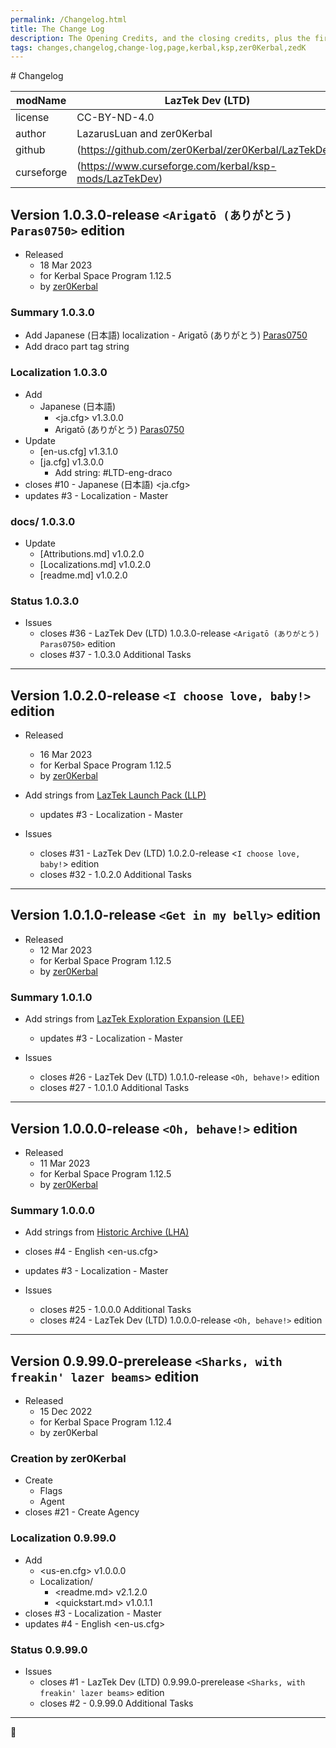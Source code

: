 ```yaml
---
permalink: /Changelog.html
title: The Change Log
description: The Opening Credits, and the closing credits, plus the first of two (or is three) end credit scenes
tags: changes,changelog,change-log,page,kerbal,ksp,zer0Kerbal,zedK
---
```

<!-- 
hdr-changelog.md v1.0.0.0
LazTek Dev (LTD)  
created: 13 May 2022
updated:
CC BY-ND 4.0 by zer0Kerbal
--># Changelog  
  
| modName    | LazTek Dev (LTD)                                                  |
| ---------- | ----------------------------------------------------------------- |
| license    | CC-BY-ND-4.0                                                      |
| author     | LazarusLuan and zer0Kerbal                                        |
| github     | (https://github.com/zer0Kerbal/zer0Kerbal/LazTekDev)              |
| curseforge | (https://www.curseforge.com/kerbal/ksp-mods/LazTekDev)            |

## Version 1.0.3.0-release `<Arigatō (ありがとう) Paras0750>` edition

* Released
  * 18 Mar 2023
  * for Kerbal Space Program 1.12.5
  * by [zer0Kerbal](https://github.com/zer0Kerbal)

### Summary 1.0.3.0

* Add Japanese (日本語) localization - Arigatō (ありがとう) [Paras0750](https://github.com/Paras0750)
* Add draco part tag string

### Localization 1.0.3.0

* Add
  * Japanese (日本語)
    * <ja.cfg> v1.3.0.0
    * Arigatō (ありがとう) [Paras0750](https://github.com/Paras0750)
* Update
  * [en-us.cfg] v1.3.1.0
  * [ja.cfg] v1.3.0.0
    * Add string: #LTD-eng-draco
* closes #10 - Japanese (日本語) <ja.cfg>
* updates #3 - Localization - Master

### docs/ 1.0.3.0

* Update
  * [Attributions.md] v1.0.2.0
  * [Localizations.md] v1.0.2.0
  * [readme.md] v1.0.2.0

### Status 1.0.3.0

* Issues
  * closes #36 - LazTek Dev (LTD) 1.0.3.0-release `<Arigatō (ありがとう) Paras0750>` edition
  * closes #37 - 1.0.3.0 Additional Tasks

---

## Version 1.0.2.0-release `<I choose love, baby!>` edition

* Released
  * 16 Mar 2023
  * for Kerbal Space Program 1.12.5
  * by [zer0Kerbal](https://github.com/zer0Kerbal)

* Add strings from [LazTek Launch Pack (LLP)](https://github.com/zer0Kerbal/LaunchPack)
  * updates #3 - Localization - Master

* Issues
  * closes #31 - LazTek Dev (LTD) 1.0.2.0-release <`I choose love, baby!`> edition
  * closes #32 - 1.0.2.0 Additional Tasks

---

## Version 1.0.1.0-release `<Get in my belly>` edition

* Released
  * 12 Mar 2023
  * for Kerbal Space Program 1.12.5
  * by [zer0Kerbal](https://github.com/zer0Kerbal)

### Summary 1.0.1.0

* Add strings from [LazTek Exploration Expansion (LEE)](https://github.com/zer0Kerbal/ExplorationExpansion)
  * updates #3 - Localization - Master

* Issues
  * closes #26 - LazTek Dev (LTD) 1.0.1.0-release `<Oh, behave!>` edition
  * closes #27 - 1.0.1.0 Additional Tasks

---

## Version 1.0.0.0-release `<Oh, behave!>` edition

* Released
  * 11 Mar 2023
  * for Kerbal Space Program 1.12.5
  * by [zer0Kerbal](https://github.com/zer0Kerbal)

### Summary 1.0.0.0

* Add strings from [Historic Archive (LHA)](https://github.com/zer0Kerbal/HistoricArchive)
* closes #4 - English <en-us.cfg>
* updates #3 - Localization - Master

* Issues
  * closes #25 - 1.0.0.0 Additional Tasks
  * closes #24 - LazTek Dev (LTD) 1.0.0.0-release `<Oh, behave!>` edition

---

## Version 0.9.99.0-prerelease `<Sharks, with freakin' lazer beams>` edition

* Released
  * 15 Dec 2022
  * for Kerbal Space Program 1.12.4
  * by zer0Kerbal

### Creation by zer0Kerbal

* Create
  * Flags
  * Agent
* closes #21 - Create Agency

### Localization 0.9.99.0

* Add
  * <us-en.cfg> v1.0.0.0
  * Localization/
    * <readme.md> v2.1.2.0
    * <quickstart.md>  v1.0.1.1
* closes #3 - Localization - Master
* updates #4 - English <en-us.cfg>

### Status 0.9.99.0

* Issues
  * closes #1 - LazTek Dev (LTD) 0.9.99.0-prerelease `<Sharks, with freakin' lazer beams>` edition
  * closes #2 - 0.9.99.0 Additional Tasks

---
